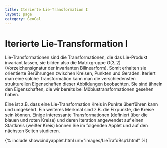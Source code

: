 ```yaml
---
title: Iterierte Lie-Transformation I
layout: page
category: GeoCal
---
```


# Iterierte Lie-Transformation I
Lie-Transformationen sind die Transformationen, die das Lie-Produkt invariant lassen, sie bilden also die Matrixgruppe $O(3,2)$ (Vorzeichensignatur der invarianten Bilinearform). Somit erhalten sie orientierte Berührungen zwischen Kreisen, Punkten und Geraden. Iteriert man eine solche Transformation kann man die verschiedensten strukturellen Eigenschaften dieser Abbildungen beobachten. Sie sind ähneln den Eigenschaften, die wir bereits bei Möbiustransformationen gesehen haben.

Eine ist z.B. dass eine Lie-Transformation Kreis in Punkte überführen kann und umgekehrt. Ein weiteres Merkmal sind z.B. die Fixpunkte, die Kreise sein können. Einige interessante Transformationen (definiert über die blauen und roten Kreise) und deren Iteration angewendet auf einen Startkreis (weißer Kreis) können Sie im folgenden Applet und auf den nächsten Seiten studieren.




{% include showcindyapplet.html url="images/LieTrafoBsp1.html" %}

